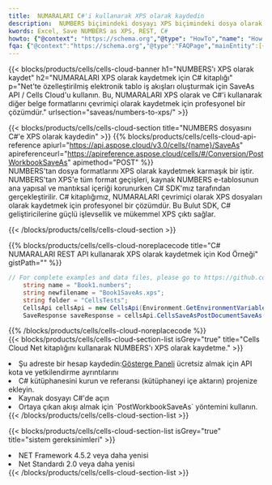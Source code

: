 ```yaml
---
title:  NUMARALARI C#'i kullanarak XPS olarak kaydedin
description:  NUMBERS biçimindeki dosyayı XPS biçimindeki dosya olarak kaydetmek için C# için Aspose.Cells Bulut SDK'sını kullanma.
kwords: Excel, Save NUMBERS as XPS, REST, C#
howto: {"@context": "https://schema.org","@type": "HowTo","name": "How to save NUMBERS as XPS using the Cells Cloud Net library.","description": "How to save NUMBERS as XPS using the Cells Cloud Net library.","image": {"@type": "ImageObject"},"url": "/net/saveas/numbers-to-xps/","step": [{ "@type": "HowToStep","name": "How to save NUMBERS as XPS using the Cells Cloud Net library. step 1", "image": {"@type": "ImageObject",},"url": "/net/saveas/numbers-to-xps/","text": "Register an account at <a href='https://dashboard.aspose.cloud/'>Dashboard</a> to get free API quota & authorization details",},{ "@type": "HowToStep","name": "How to save NUMBERS as XPS using the Cells Cloud Net library. step 1", "image": {"@type": "ImageObject",},"url": "/net/saveas/numbers-to-xps/","text": "Install C# library and add the reference (import the library) to your project.",},{ "@type": "HowToStep","name": "How to save NUMBERS as XPS using the Cells Cloud Net library. step 1", "image": {"@type": "ImageObject",},"url": "/net/saveas/numbers-to-xps/","text": "Open the source file in C#",},{ "@type": "HowToStep","name": "How to save NUMBERS as XPS using the Cells Cloud Net library. step 1", "image": {"@type": "ImageObject",},"url": "/net/saveas/numbers-to-xps/","text": "Use the `PostWorkbookSaveAs` method to retrieve the resulting stream.",}, ],"supply": {"@type": "HowToSupply","name": "document"},"tool": [{"@type": "HowToTool","name": "Visual Studio, Visual Studio Code, Rider"},{"@type": "HowToTool","name": "Aspose Cells"}],"totalTime": "PT6M"}
fqa: {"@context":"https://schema.org","@type":"FAQPage","mainEntity":[{"@type":"Question","name":"Why save file as other formats file in C# using REST API?","acceptedAnswer":{"@type":"Answer","text":"Documents are encoded in many ways, and some files may be incompatible with the software you use. To open and read such files, just save them as appropriate file formats.<br/><ol><li>Install .NET SDK and add the reference (import the library) to your project.</li><li>Open the source file in C# using REST API.</li><li>Call the PostWorkbookSaveAsRequest() method, passing an output filename with required extension.</li><li>Get the result of save as a separate file.</li></ol>"}},{"@type":"Question","name":"What file formats can I save as with your C# library?","acceptedAnswer":{"@type":"Answer","text":"We support a variety of file formats for conversion using .NET library, including XLSX, Excel, xls , PDF, CSV, HTML, Markdown, XML, PNG, JPG, TIFF, Json, TXT and many more."}},{"@type":"Question","name":"What is the maximum allowed file size for conversion using this .NET library?","acceptedAnswer":{"@type":"Answer","text":"There are no file size limits for format conversions using .NET library."}}]}
---
```

{{< blocks/products/cells/cells-cloud-banner h1="NUMBERS\'ı XPS olarak kaydet" h2="NUMARALARI XPS olarak kaydetmek için C# kitaplığı" p="Net\'te özelleştirilmiş elektronik tablo iş akışları oluşturmak için SaveAs API / Cells Cloud\'u kullanın. Bu, NUMARALARI XPS olarak ve C#\'i kullanarak diğer belge formatlarını çevrimiçi olarak kaydetmek için profesyonel bir çözümdür." urlsection="saveas/numbers-to-xps/" >}}

{{< blocks/products/cells/cells-cloud-section title="NUMBERS dosyasını C#\'e XPS olarak kaydedin" >}}
{{% blocks/products/cells/cells-cloud-api-reference apiurl="https://api.aspose.cloud/v3.0/cells/{name}/SaveAs" apireferenceurl="https://apireference.aspose.cloud/cells/#/Conversion/PostWorkbookSaveAs" apimethod="POST" %}}
<br/>
NUMBERS'tan dosya formatlarını XPS olarak kaydetmek karmaşık bir iştir. NUMBERS'tan XPS'e tüm format geçişleri, kaynak NUMBERS e-tablosunun ana yapısal ve mantıksal içeriği korunurken C# SDK'mız tarafından gerçekleştirilir. C# kitaplığımız, NUMARALARI çevrimiçi olarak XPS dosyaları olarak kaydetmek için profesyonel bir çözümdür. Bu Bulut SDK, C# geliştiricilerine güçlü işlevsellik ve mükemmel XPS çıktı sağlar.

{{< /blocks/products/cells/cells-cloud-section >}}

{{% blocks/products/cells/cells-cloud-noreplacecode title="C# NUMARALARI REST API kullanarak XPS olarak kaydetmek için Kod Örneği" gistPath="" %}}
  
```cs
// For complete examples and data files, please go to https://github.com/aspose-cells-cloud/aspose-cells-cloud-dotnet/
    string name = "Book1.numbers";
    string newfilename = "Book1SaveAs.xps";
    string folder = "CellsTests";
    CellsApi cellsApi = new CellsApi(Environment.GetEnvironmentVariable("ProductClientId"), Environment.GetEnvironmentVariable("ProductClientSecret"));
    SaveResponse saveResponse = cellsApi.CellsSaveAsPostDocumentSaveAs(name, null, newfilename, null,null,folder);
```
  
{{% /blocks/products/cells/cells-cloud-noreplacecode %}}
<br/>
{{< blocks/products/cells/cells-cloud-section-list isGrey="true" title="Cells Cloud Net kitaplığını kullanarak NUMBERS\'ı XPS olarak kaydetme." >}}
<li> Şu adreste bir hesap kaydedin:<a href="https://dashboard.aspose.cloud/">Gösterge Paneli</a> ücretsiz almak için API kota ve yetkilendirme ayrıntılarını</li>
<li>C# kütüphanesini kurun ve referansı (kütüphaneyi içe aktarın) projenize ekleyin.</li>
<li>Kaynak dosyayı C#'de açın</li>
<li>Ortaya çıkan akışı almak için `PostWorkbookSaveAs` yöntemini kullanın.</li>
{{< /blocks/products/cells/cells-cloud-section-list >}}

{{< blocks/products/cells/cells-cloud-section-list isGrey="true" title="sistem gereksinimleri" >}}
<li>NET Framework 4.5.2 veya daha yenisi</li>
<li>Net Standardı 2.0 veya daha yenisi</li>
{{< /blocks/products/cells/cells-cloud-section-list >}}
